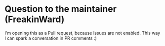 # Question to the maintainer (FreakinWard)

I'm opening this as a Pull request, because Issues are not enabled.
This way I can spark a conversation in PR comments :)
